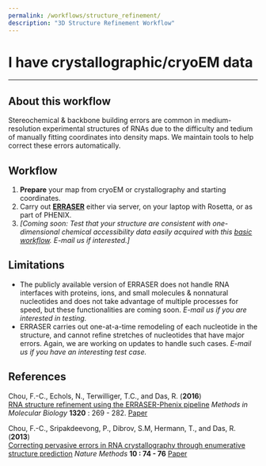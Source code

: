 ```yaml
---
permalink: /workflows/structure_refinement/
description: "3D Structure Refinement Workflow"
---
```


# I have crystallographic/cryoEM data

<hr/>

## About this workflow
Stereochemical & backbone building errors are common in medium-resolution experimental structures of RNAs due to the difficulty and tedium of manually fitting coordinates into density maps. We maintain tools to help correct these errors automatically.

## Workflow

1. **Prepare** your map from cryoEM or crystallography and starting coordinates. 
2. Carry out **[ERRASER](ERRASER)** either via server, on your laptop with Rosetta, or as part of PHENIX.
3. *[Coming soon: Test that your structure are consistent with one-dimensional chemical accessibility data easily acquired with this [basic workflow](/workflows/from-scratch/). E-mail us if interested.]*

## Limitations

+ The publicly available version of ERRASER does not handle RNA interfaces with proteins, ions, and small molecules & nonnatural nucleotides and does not take advantage of multiple processes for speed, but these functionalities are coming soon. *E-mail us if you are interested in testing.*
+ ERRASER carries out one-at-a-time remodeling of each nucleotide in the structure, and cannot refine stretches of nucleotides that have major errors. Again, we are working on updates to handle such cases. *E-mail us if you have an interesting test case.*

## References
>	
Chou, F.-C., Echols, N., Terwilliger, T.C., and Das, R. (**2016**) <br/>
[RNA structure refinement using the ERRASER-Phenix pipeline](http://link.springer.com/protocol/10.1007%2F978-1-4939-2763-0_17) 
*Methods in Molecular Biology*
**1320** : 269 - 282. [Paper](https://daslab.stanford.edu/site_data/pub_pdf/2016_Chou_MIMB.pdf)

>	
Chou, F.-C., Sripakdeevong, P., Dibrov, S.M, Hermann, T., and Das, R. 
(**2013**) <br/> 
[Correcting pervasive errors in RNA crystallography through enumerative structure prediction](http://www.nature.com/nmeth/journal/v10/n1/full/nmeth.2262.html) 
*Nature Methods* **10 : 74 - 76** 
 [Paper](https://daslab.stanford.edu/site_data/pub_pdf/2013_Chou_NatMeth.pdf)


